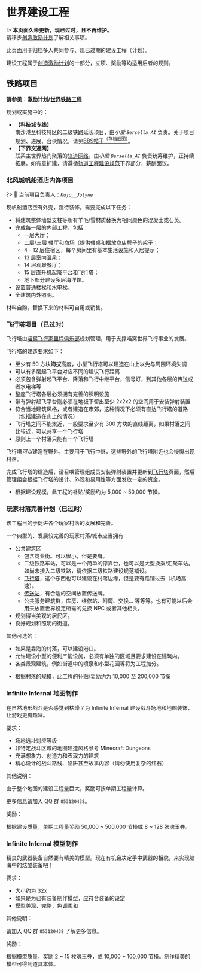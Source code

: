 # 世界建设工程

!> **本页面久未更新，现已过时，且不再维护。**  
请移步[创造激励计划](nyaa/creation.md)了解相关事项。

此页面用于归档多人共同参与、现已过期的建设工程（计划）。

建设工程属于[创造激励计划](nyaa/creation.md)的一部分，立项、奖励等均适用后者的规则。


## 铁路项目
**请参见：激励计划/[世界铁路工程](nyaa/creation.md#世界铁路工程)**

规划或实施中的：

- **【科技城专线】**  
南沙港至科技特区的二级铁路延长项目，由*小爱 `Bersella_AI`* 负责。关于项目规划、进展、合伙情况，请见[BBS帖子<sup>（存档截图）</sup>](/assets/images/legacy/nyaabbs/1483.webp ':ignore 好耶是新坑/ 主世界「科技城专线」工程规划、建设进度及合伙邀请')。
- **【下界交通网】**  
联系主世界热门聚落的[轨道网络](nyaa/projects/nether-traffic.md)，由*小爱 `Bersella_AI`* 负责统筹维护，正持续拓展。如有意扩建，请遵循[轨道工程建设规范](tutorial/building/railway-construction-standard#二、下界交通网部分)下界部分，薪酬面议。


### 北风城帆船酒店内饰项目
?> :construction_worker: 当前项目负责人：*`Kujo__Jolyne`*

现帆船酒店空有外壳，亟待装修。需要完成以下任务：
- 将建筑整体墙壁支柱等所有羊毛/雪材质替换为相同颜色的混凝土或石英。
- 完成每一层的内部工程，包括：
  + 一层大厅；
  + 二层/三层 餐厅和商场（提供餐桌和摆放商店牌子的架子；
  + 4 - 12 层住宿区，每个房间里有基本生活设施和入居提示；
  + 13 层室内温泉；
  + 14 层观景餐厅；
  + 15 层直升机起降平台和飞行塔；
  + 地下部分建设多层海洋馆。
- 设置普通楼梯和水电梯。
- 全建筑内外照明。

材料自购。替换下来的材料可自用或销售。

### 飞行塔项目（已过时）

飞行塔由[喵窝飞行家里程俱乐部](legacy/nyaa/nfmc)规划管理，用于支撑喵窝世界飞行事业的发展。

飞行塔的建造要求如下：

- 至少有 50 方块**海拔**高度，小型飞行塔可以建造在山上以免与周围环境失调
- 可以有多层起飞平台对应不同的建议飞行距离
- 必须包含弹射起飞平台、降落和飞行中继平台，信号灯，到其他各层的传送或者水电梯等
- 整座飞行塔各层必须拥有完善的照明设施
- 带有弹射起飞平台则必须在地板下留出至少 2x2x2 的空间用于安装弹射装置
- 符合当地建筑风格，或者建造在市郊，这种情况下必须有直达飞行塔的道路（包括建造在山上的情况）
- 飞行塔之间不能太近，一般要求至少有 300 方块的直线距离，如果村落之间比较近，可以共享一个飞行塔
- 原则上一个村落只能有一个飞行塔

飞行塔*可以*建造在野外，主要用于飞行中继，这些野外的飞行塔附近也会慢慢出现村落。

完成飞行塔的建造后，请召唤管理组成员安装弹射装置并更新到[飞行塔](nyaa/projects/airline.md)页面，然后管理组会根据飞行塔的设计、外观和易用性等方面发放一定的资金。

* 根据建设规模，此工程的补贴/奖励约为 5,000 ~ 50,000 节操。


### 玩家村落完善计划（已过时）

该工程目的于促进各个玩家村落的发展和完善。

一个典型的、发展较完善的玩家村落/城市应当拥有：

- 公共建筑区
  - 包含商业街。可以很小，但是要有。
  - 二级铁路车站，可以是一个简单的停靠台，也可以是大型换乘/汇聚车站。如尚未接入二级铁路，请依据二级铁路建设规范铺设。
  - [飞行塔](nyaa/projects/airline)，这个东西也可以建设在村落边缘，但是要有路铺过去（机场高速）。
  - [传送站](legacy/nyaa/teleport-center)，有合适的空间放置传送牌。
  - 公共服务建筑群，库房、维修站、附魔、交换… 等等等。也有可能以后会用来放置世界设定所需的兑换 NPC 或者其他相关。
- 规划得当美观的居民区。
- 良好规划和照明的街道。

其他可选的：

- 如果是靠海的村落，可以建设港口。
- 允许建设小型的便利产能设施，必须有单独的区域且要求建设在建筑内。
- 各类景观建筑，例如街道中的喷泉和小型花园等将为工程加分。

* 根据村落的规模，此工程的补贴/奖励约为 10,000 至 200,000 节操



### Infinite Infernal 地图制作

在自然地形战斗是否感觉到枯燥？为 Infinite Infernal 建设战斗场地和地图装饰，让游戏更有趣味。

要求：

- 场地选址对应等级
- 非特定战斗区域的地图建造风格参考 Minecraft Dungeons
- 充满想象力、创造力和表现力的建筑
- 精心设计的战斗路线、陷阱甚至故事内容（请勿使用复杂的红石）

其他说明：

由于整个地图的建设工程量巨大，奖励可按单期工程量计算。

更多信息请加入 QQ 群 `853120438`。

奖励：

根据建设质量，单期工程量奖励 50,000 ~ 500,000 节操或 8 ~ 128 张魂玉券。



### Infinite Infernal 模型制作

精良的武器装备自然要有精美的模型。现在有机会决定手中武器的相貌，来实现脑海中的炫酷装备吧！

要求：

- 大小约为 32x
- 如果是为已有装备制作模型，应符合装备的设定
- 模型美观、完整，色调柔和

其他说明：

请加入 QQ 群 `853120438` 了解更多信息。

奖励：

根据模型质量，奖励 2 ~ 15 枚魂玉券，或 10,000 ~ 100,000 节操。制作精美的模型可得到道具本体。
